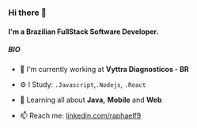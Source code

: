 ### Hi there 👋

#### I'm a Brazilian FullStack Software Developer.

##### BIO

- 🏢 I'm currently working at **Vyttra Diagnosticos - BR**

- ⚙️ I Study: `.Javascript`,`.Nodejs`, `.React`

- 🌱 Learning all about **Java,** **Mobile** and **Web**
 
- 📫 Reach me: [linkedin.com/raphaelf9](https://www.linkedin.com/in/raphaelf9/)
   

